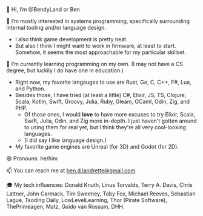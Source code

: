 👋 Hi, I’m @BendyLand or Ben

👀 I’m mostly interested in systems programming, specifically surrounding internal tooling and/or language design.
 - I also think game development is pretty neat.
 - But also I think I might want to work in firmware, at least to start. Somehow, it seems the most approachable for my particular skillset.

🌱 I’m currently learning programming on my own. (I may not have a CS degree, but luckily I do have one in education.) 
 - Right now, my favorite langauges to use are Rust, Go, C, C++, F#, Lua, and Python.
 - Besides those, I have tried (at least a little) C#, Elixir, JS, TS, Clojure, Scala, Kotlin, Swift, Groovy, Julia, Ruby, Gleam, OCaml, Odin, Zig, and PHP.
   - Of those ones, I would **love** to have more excuses to try Elixir, Scala, Swift, Julia, Odin, and Zig more in-depth. I just haven't gotten around to using them for real yet, but I think they're all very cool-looking languages. 
   - (I did say I like language design.)
 - My favorite game engines are Unreal (for 3D) and Godot (for 2D).

😄 Pronouns: he/him

📫 You can reach me at ben.d.landrette@gmail.com.

🎓 My tech influences: 
Donald Knuth, Linus Torvalds, Terry A. Davis, Chris Lattner, John Carmack, Tim Sweeney, Toby Fox, Michael Reeves, Sebastian Lague, Tsoding Daily, LowLevelLearning, Thor (Pirate Software), ThePrimeagen, Matz, Guido van Rossum, DHH.

<!---
BendyLand/BendyLand is a ✨ special ✨ repository because its `README.md` (this file) appears on your GitHub profile.
You can click the Preview link to take a look at your changes.
--->
